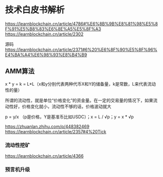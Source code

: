# 技术白皮书解析

https://learnblockchain.cn/article/4786#%E6%8B%9B%E8%81%98%E5%8F%91%E5%B8%83%E6%8E%A5%E5%8F%A3
https://learnblockchain.cn/article/2302

源码
https://learnblockchain.cn/article/2371#6%20%E6%8F%90%E5%8F%96%E4%BA%A4%E6%98%93%E8%B4%B9

## AMM算法

x * y = k = L*L（x和y分别代表两种代币X和Y的储备量，k是常数，L来代表流动性的量）

所谓的流动性，就是单位“价格变化”的资金量。在一定的交易量的情况下，如果流动性好，价格变化就小，流动性不够的话，价格波动就大

p = y/x （p是价格，Y是基准币比如USDC）；x = L / √p；y = x * √p

https://zhuanlan.zhihu.com/p/448382469
https://learnblockchain.cn/article/2357#4%20Tick

### 流动性挖矿

https://learnblockchain.cn/article/4366


### 预言机升级
